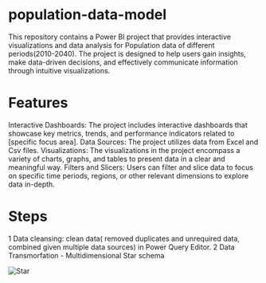 # population-data-model

This repository contains a Power BI project that provides interactive visualizations and data analysis for Population data of different periods(2010-2040). The project is designed to help users gain insights, make data-driven decisions, and effectively communicate information through intuitive visualizations.

# Features
Interactive Dashboards: The project includes interactive dashboards that showcase key metrics, trends, and performance indicators related to [specific focus area].
Data Sources: The project utilizes data from Excel and Csv files.
Visualizations: The visualizations in the project encompass a variety of charts, graphs, and tables to present data in a clear and meaningful way.
Filters and Slicers: Users can filter and slice data to focus on specific time periods, regions, or other relevant dimensions to explore data in-depth.

# Steps
1 Data cleansing: clean data( removed duplicates and unrequired data, combined given multiple data sources) in Power Query Editor.
2 Data Transmorfation - Multidimensional Star schema 

![Star](https://github.com/asselina94/population-data-model/assets/54496175/2707c20e-23e1-4983-b732-ae66a38f1a54)
